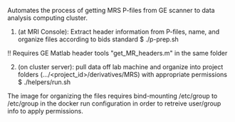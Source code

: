 Automates the process of getting MRS P-files from GE scanner to data analysis computing cluster.

1) (at MRI Console): Extract header information from P-files, name, and organize files according to bids standard
$ ./p-prep.sh

!! Requires GE Matlab header tools "get_MR_headers.m" in the same folder

2) (on cluster server): pull data off lab machine and organize into project folders (.../<project_id>/derivatives/MRS) with appropriate permissions
$ ./helpers/run.sh

The image for organizing the files requires bind-mounting /etc/group to /etc/group in the docker run configuration in order to retreive user/group info to apply permissions.
